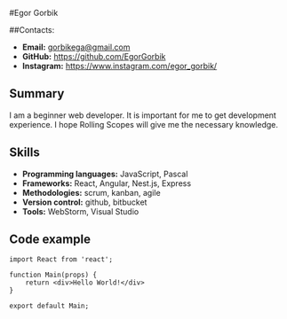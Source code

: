 #Egor Gorbik

##Contacts:

* **Email:** gorbikega@gmail.com 
* **GitHub:** https://github.com/EgorGorbik
* **Instagram:** https://www.instagram.com/egor_gorbik/

## Summary

I am a beginner web developer. It is important for me to get development experience. I hope Rolling Scopes will give me the necessary knowledge. 

## Skills

* **Programming languages:** JavaScript, Pascal
* **Frameworks:** React, Angular, Nest.js, Express
* **Methodologies:** scrum, kanban, agile
* **Version control:** github, bitbucket
* **Tools:** WebStorm, Visual Studio

## Code example
```
import React from 'react';

function Main(props) {
    return <div>Hello World!</div>
}

export default Main;
```

